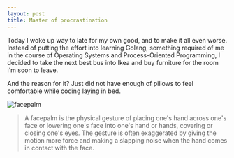 ```yaml
---
layout: post
title: Master of procrastination
---
```


Today I woke up way to late for my own good, and to make it all even worse. Instead of putting the effort into learning Golang, something required of me in the course of Operating Systems and Process-Oriented Programming, I decided to take the next best bus into Ikea and buy furniture for the room i'm soon to leave.

And the reason for it? Just did not have enough of pillows to feel comfortable while coding laying in bed.

![facepalm](https://upload.wikimedia.org/wikipedia/commons/thumb/3/3b/Paris_Tuileries_Garden_Facepalm_statue.jpg/600px-Paris_Tuileries_Garden_Facepalm_statue.jpg)
> A facepalm is the physical gesture of placing one's hand across one's face or lowering one's face into one's hand or hands, covering or closing one's eyes. The gesture is often exaggerated by giving the motion more force and making a slapping noise when the hand comes in contact with the face.